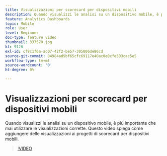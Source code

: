 ```yaml
---
title: Visualizzazioni per scorecard per dispositivi mobili
description: Quando visualizzi le analisi su un dispositivo mobile, è più importante che mai utilizzare le visualizzazioni corrette. Questo video spiega come aggiungere delle visualizzazioni ai progetti di scorecard per dispositivi mobili.
feature: Analytics Dashboards
topic: Mobile
role: User
level: Beginner
doc-type: feature video
thumbnail: 337570.jpg
kt: 9126
exl-id: cf9c1f6a-ac07-42f2-be57-305006de86cd
source-git-commit: 84984ad9bf65cfc69117e40ac0e0cfe503cac5e5
workflow-type: tm+mt
source-wordcount: '0'
ht-degree: 0%

---
```


# Visualizzazioni per scorecard per dispositivi mobili

Quando visualizzi le analisi su un dispositivo mobile, è più importante che mai utilizzare le visualizzazioni corrette. Questo video spiega come aggiungere delle visualizzazioni ai progetti di scorecard per dispositivi mobili.

>[!VIDEO](https://video.tv.adobe.com/v/337570/?quality=12&learn=on)
